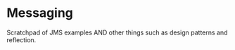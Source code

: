 Messaging
=========

Scratchpad of JMS examples AND other things such as design patterns and reflection.
